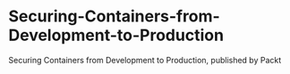 # Securing-Containers-from-Development-to-Production
Securing Containers from Development to Production, published by Packt

